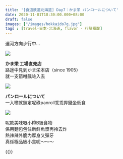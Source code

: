 ```yaml
---
title: '[食道鉄道北海道] Day7：かま栄 パンロールについて'
date: 2020-11-01T18:30:00.000+08:00
draft: false
images: ["/images/hokkaido7q.jpg"]
tags : [travel-日本-北海道, flavor - 行膳積腹]
---
```


運河方向步行中...  

![](/images/hokkaido7q1.jpg)

**かま栄 工場直売店**  
路途中見到かま栄本店（since 1905）  
就一支箭咁飆咗入去  

![](/images/hokkaido7q.jpg)

**パンロールについて**  
一入嚟就鎖定呢碌panroll乖乖畀錢坐低食  

![](/images/hokkaido7q2.jpg)

呢款美味嘅小樽B級食物  
係用麵包包住新鮮魚漿再拎去炸  
熱辣辣外脆內厚身又彈牙  
真係極品級小食呢～～～  
  
  
{{<hokkaido>}}
